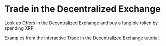 # Trade in the Decentralized Exchange

Look up Offers in the Decentralized Exchange and buy a fungible token by spending XRP.

Examples from the interactive [Trade in the Decentralized Exchange tutorial](https://xrpl.org/trade-in-the-decentralized-exchange.html).
